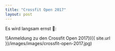 ```yaml
---
title: "Crossfit Open 2017"
layout: post
---
```

Es wird langsam ernst 😬:

![Anmeldung zu den Crossfit Open 2017]({{ site.url }}/images/images/crossfit-open-2017.jpg)
